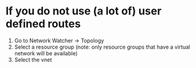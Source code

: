 # If you do not use (a lot of) user defined routes 
1. Go to Network Watcher -> Topology
1. Select a resource group (note: only resource groups that have a virtual network will be available)
1. Select the vnet
